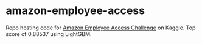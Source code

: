# amazon-employee-access
Repo hosting code for [Amazon Employee Access Challenge]([url](https://www.kaggle.com/competitions/amazon-employee-access-challenge/overview)https://www.kaggle.com/competitions/amazon-employee-access-challenge/overview) on Kaggle. Top score of 0.88537 using LightGBM.
